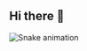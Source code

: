 ## Hi there 👋

![Snake animation](https://gitnub.s-Lore/s-Lore/blob/output/github-contribution-grid-snake.svg)

